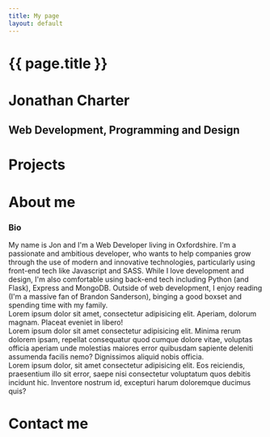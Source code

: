 ```yaml
---
title: My page
layout: default
---
```


# {{ page.title }}

<main class="home section" id="home">
        <h1 class="main-heading">Jonathan <span id="highlight">Charter</span></h1>
        <h2 class="sub-heading">Web Development, Programming and Design</h2>
        <div class="icons">
            <a href="https://github.com/jmcharter/">
                <i class="fab fa-github fa-2x"></i>
            </a>
            <a href="https://www.linkedin.com/in/jonathan-charter-2127442b/">
                <i class="fab fa-linkedin fa-2x"></i>
            </a>
            <a href="https://codepen.io/jmcharter">
                <i class="fab fa-codepen fa-2x"></i>
            </a>
            <a href="https://twitter.com/joncharter">
                <i class="fab fa-twitter fa-2x"></i>
            </a>
            <a href="mailto:hello@joncharter.co.uk">
                <i class="fas fa-envelope fa-2x"></i>
            </a>
        </div>
    </main>
    <div class="projects section" id="projects">
        <h1 class="section-heading">Projects</h1>
        <div class="showcase">
            <div class="show-row">
                <div class="show-col"></div>
                <div class="show-col"></div>
                <!-- <div class="show-col"></div> -->
                <!-- </div>
        <div class="show-row"> -->
                <div class="show-col"></div>
                <div class="show-col"></div>
                <!-- <div class="show-col"></div> -->
            </div>
        </div>
    </div>
    <div class="about section" id="about">
        <h1 class="section-heading">About me</h1>
        <div class="about-info">
            <div src="img/portrait.jpg" alt="Profile Picture" class="bio-pic"></div>
            <div class="bio">
                <h3 class="sub-header">Bio</h3>
                My name is Jon and I'm a Web Developer living in Oxfordshire. I'm a passionate and
                ambitious developer, who wants to help companies grow through the use of modern and innovative
                technologies, particularly using front-end tech like Javascript and SASS. While I love development and
                design, I'm also comfortable using back-end tech including Python (and Flask), Express and MongoDB.
                Outside of web
                development, I enjoy reading (I'm a massive fan of Brandon Sanderson), binging a good boxset and
                spending time with my family.
            </div>
            <div class="card card-1">Lorem ipsum dolor sit amet, consectetur adipisicing elit. Aperiam, dolorum magnam.
                Placeat eveniet in libero!</div>
            <div class="card card-2">Lorem ipsum dolor sit amet consectetur adipisicing elit. Minima rerum dolorem
                ipsam, repellat consequatur quod cumque dolore vitae, voluptas officia aperiam unde molestias maiores
                error quibusdam sapiente deleniti assumenda facilis nemo? Dignissimos aliquid nobis officia.</div>
            <div class="card card-3">Lorem ipsum dolor, sit amet consectetur adipisicing elit. Eos reiciendis,
                praesentium
                illo sit error, saepe nisi consectetur voluptatum quos debitis incidunt hic. Inventore nostrum id,
                excepturi
                harum doloremque ducimus quis?</div>
        </div>
    </div>
    <div class="contact section" id="contact">
        <h1 class="section-heading">Contact me</h1>
    </div>